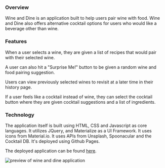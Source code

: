 ### Overview
Wine and Dine is an application built to help users pair wine with food. Wine and Dine also offers alternative cocktail options for users who would like a beverage other than wine.

### Features
When a user selects a wine, they are given a list of recipes that would pair with their selected wine. 

A user can also hit a "Surprise Me!" button to be given a random wine and food pairing suggestion.

Users can view previously selected wines to revisit at a later time in their history page.

If a user feels like a cocktail instead of wine, they can select the cocktail button where they are given cocktail suggestions and a list of ingredients.

### Technology
The application itself is built using HTML, CSS and Javascript as core languages. It utilizes JQuery, and Materialize as a UI Framework. It uses icons from Material.io. It uses APIs from Unsplash, Spoonacular and the Cocktail DB. It's deployed using Github Pages.

The deployed application can be found [here](https://ucb-bootcamp.github.io/wine-and-dine/).

![preview of wine and dine application](./assets/images/wine-and-dine.png)
